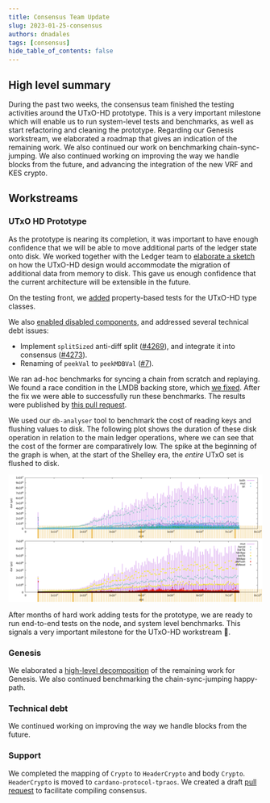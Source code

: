```yaml
---
title: Consensus Team Update
slug: 2023-01-25-consensus
authors: dnadales
tags: [consensus]
hide_table_of_contents: false
---
```


## High level summary

During the past two weeks, the consensus team finished the testing activities
around the UTxO-HD prototype. This is a very important milestone which will
enable us to run system-level tests and benchmarks, as well as start refactoring
and cleaning the prototype. Regarding our Genesis workstream, we elaborated a
roadmap that gives an indication of the remaining work. We also continued our
work on benchmarking chain-sync-jumping. We also continued working on improving
the way we handle blocks from the future, and advancing the integration of the
new VRF and KES crypto.

## Workstreams 

### UTxO HD Prototype 

As the prototype is nearing its completion, it was important to have enough
confidence that we will be able to move additional parts of the ledger state
onto disk. We worked together with the Ledger team to [elaborate a
sketch][pull-4296] on how the UTxO-HD design would accommodate the migration of
additional data from memory to disk. This gave us enough confidence that the
current architecture will be extensible in the future.

On the testing front, we [added][pull-4274] property-based tests for the UTxO-HD
type classes. 

We also [enabled disabled components][pull-4289], and addressed several
technical debt issues:

- Implement `splitSized` anti-diff split ([#4269][pull-4269]), and integrate it
  into consensus ([#4273][pull-4273]).
- Renaming of `peekVal` to `peekMDBVal` ([#7][pull-7]).

We ran ad-hoc benchmarks for syncing a chain from scratch and replaying. We
found a race condition in the LMDB backing store, which [we fixed][pull-4283].
After the fix we were able to successfully run these benchmarks. The results
were published by [this pull request][pull-4295].

We used our `db-analyser` tool to benchmark the cost of reading keys and
flushing values to disk. The following plot shows the duration of these disk
operation in relation to the main ledger operations, where we can see that the
cost of the former are comparatively low. The spike at the beginning of the
graph is when, at the start of the Shelley era, the *entire* UTxO set is flushed
to disk.

![UTxO-HD read and flush benchmarks](/images/consensus/2023-01-25-consensus-utxo-hd-read-and-flush-benchmarks.png)

After months of hard work adding tests for the prototype, we are ready to run
end-to-end tests on the node, and system level benchmarks. This signals a very
important milestone for the UTxO-HD workstream :tada:.

### Genesis 

We elaborated a [high-level decomposition][genesis-roadmap] of the remaining
work for Genesis. We also continued benchmarking the chain-sync-jumping
happy-path.

### Technical debt

We continued working on improving the way we handle blocks from the future.

### Support 

We completed the mapping of `Crypto` to `HeaderCrypto` and body `Crypto`.
`HeaderCrypto` is moved to `cardano-protocol-tpraos`. We created a draft [pull
request][pull-3262] to facilitate compiling consensus.

[pull-4274]: https://github.com/input-output-hk/ouroboros-network/pull/4274
[pull-4296]: https://github.com/input-output-hk/ouroboros-network/pull/4296
[pull-4289]: https://github.com/input-output-hk/ouroboros-network/issues/4289
[pull-4295]: https://github.com/input-output-hk/ouroboros-network/pull/4295
[genesis-roadmap]: https://github.com/input-output-hk/ouroboros-network/blob/a626c84f6df585dd27d735eb7eec73904a1f570e/ouroboros-consensus/docs/2023-Jan-Genesis-roadmap.md
[pull-4269]: https://github.com/input-output-hk/ouroboros-network/pull/4269
[pull-4273]: https://github.com/input-output-hk/ouroboros-network/pull/4273
[pull-7]: https://github.com/input-output-hk/lmdb-simple/pull/7
[pull-4283]: https://github.com/input-output-hk/ouroboros-network/pull/4283
[pull-3262]: https://github.com/input-output-hk/cardano-ledger/pull/3262
